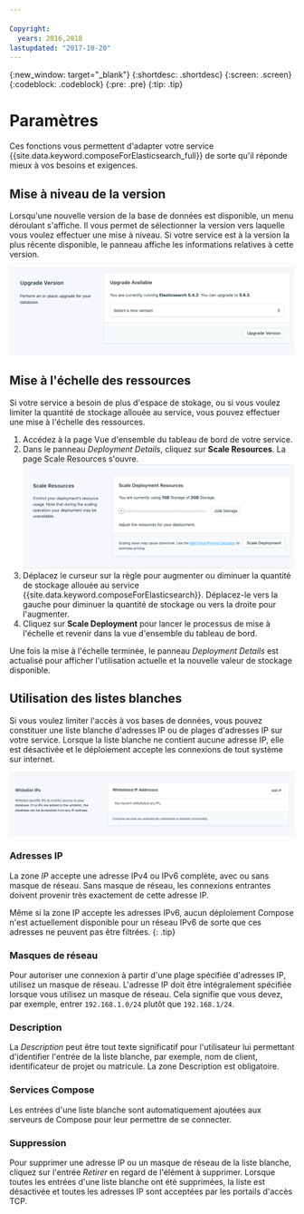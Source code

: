 ```yaml
---

Copyright:
  years: 2016,2018
lastupdated: "2017-10-20"
---
```


{:new_window: target="_blank"}
{:shortdesc: .shortdesc}
{:screen: .screen}
{:codeblock: .codeblock}
{:pre: .pre}
{:tip: .tip}

# Paramètres
Ces fonctions vous permettent d'adapter votre service {{site.data.keyword.composeForElasticsearch_full}} de sorte qu'il réponde mieux à vos besoins et exigences.

## Mise à niveau de la version
Lorsqu'une nouvelle version de la base de données est disponible, un menu déroulant s'affiche. Il vous permet de sélectionner la version vers laquelle vous voulez effectuer une mise à niveau. Si votre service est à la version la plus récente disponible, le panneau affiche les informations relatives à cette version.

![Panneau Version](./images/elastic_search-version-show.png "Panneau Version")


## Mise à l'échelle des ressources

Si votre service a besoin de plus d'espace de stokage, ou si vous voulez limiter la quantité de stockage allouée au service, vous pouvez effectuer une mise à l'échelle des ressources.

1. Accédez à la page Vue d'ensemble du tableau de bord de votre service.
2. Dans le panneau _Deployment Details_, cliquez sur **Scale Resources**. La page Scale Resources s'ouvre.
    ![Panneau Scale Resources](./images/elastic_search-scale-show.png "Panneau Scale Resources")
3. Déplacez le curseur sur la règle pour augmenter ou diminuer la quantité de stockage allouée au service {{site.data.keyword.composeForElasticsearch}}. Déplacez-le vers la gauche pour diminuer la quantité de stockage ou vers la droite pour l'augmenter.
4. Cliquez sur **Scale Deployment** pour lancer le processus de mise à l'échelle et revenir dans la vue d'ensemble du tableau de bord. 

Une fois la mise à l'échelle terminée, le panneau _Deployment Details_ est actualisé pour afficher l'utilisation actuelle et la nouvelle valeur de stockage disponible.


## Utilisation des listes blanches

Si vous voulez limiter l'accès à vos bases de données, vous pouvez constituer une liste blanche d'adresses IP ou de plages d'adresses IP sur votre service. Lorsque la liste blanche ne contient aucune adresse IP, elle est désactivée et le déploiement accepte les connexions de tout système sur internet.

![Adresses IP mises en liste blanche](./images/elastic_search-whitelist-show.png "Zones d'une liste blanche.")

### Adresses IP
La zone *IP* accepte une adresse IPv4 ou IPv6 complète, avec ou sans masque de réseau. Sans masque de réseau, les connexions entrantes doivent provenir très exactement de cette adresse IP. 

Même si la zone IP accepte les adresses IPv6, aucun déploiement Compose n'est actuellement disponible pour un réseau IPv6 de sorte que ces adresses ne peuvent pas être filtrées.
{: .tip}

### Masques de réseau
Pour autoriser une connexion à partir d'une plage spécifiée d'adresses IP, utilisez un masque de réseau. L'adresse IP doit être intégralement spécifiée lorsque vous utilisez un masque de réseau. Cela signifie que vous devez, par exemple, entrer `192.168.1.0/24` plutôt que `192.168.1/24`.

### Description
La *Description* peut être tout texte significatif pour l'utilisateur lui permettant d'identifier l'entrée de la liste blanche, par exemple, nom de client, identificateur de projet ou matricule. La zone Description est obligatoire.

### Services Compose
Les entrées d'une liste blanche sont automatiquement ajoutées aux serveurs de Compose pour leur permettre de se connecter.

### Suppression
Pour supprimer une adresse IP ou un masque de réseau de la liste blanche, cliquez sur l'entrée *Retirer* en regard de l'élément à supprimer.
Lorsque toutes les entrées d'une liste blanche ont été supprimées, la liste est désactivée et toutes les adresses IP sont acceptées par les portails d'accès TCP.
